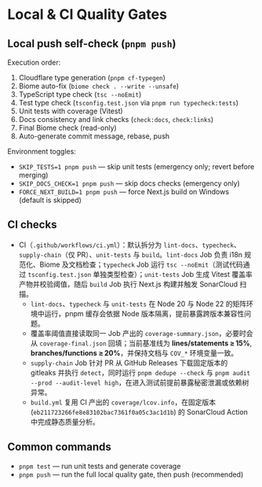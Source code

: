 # Local & CI Quality Gates

## Local push self-check (`pnpm push`)
Execution order:
1. Cloudflare type generation (`pnpm cf-typegen`)
2. Biome auto-fix (`biome check . --write --unsafe`)
3. TypeScript type check (`tsc --noEmit`)
4. Test type check (`tsconfig.test.json` via `pnpm run typecheck:tests`)
5. Unit tests with coverage (Vitest)
6. Docs consistency and link checks (`check:docs`, `check:links`)
7. Final Biome check (read-only)
8. Auto-generate commit message, rebase, push

Environment toggles:
- `SKIP_TESTS=1 pnpm push` — skip unit tests (emergency only; revert before merging)
- `SKIP_DOCS_CHECK=1 pnpm push` — skip docs checks (emergency only)
- `FORCE_NEXT_BUILD=1 pnpm push` — force Next.js build on Windows (default is skipped)

## CI checks
- CI（`.github/workflows/ci.yml`）：默认拆分为 `lint-docs`、`typecheck`、`supply-chain`（仅 PR）、`unit-tests` 与 `build`。`lint-docs` Job 负责 i18n 规范化、Biome 及文档检查；`typecheck` Job 运行 `tsc --noEmit`（测试代码通过 `tsconfig.test.json` 单独类型检查）；`unit-tests` Job 生成 Vitest 覆盖率产物并校验阈值，随后 `build` Job 执行 Next.js 构建并触发 SonarCloud 扫描。
  - `lint-docs`、`typecheck` 与 `unit-tests` 在 Node 20 与 Node 22 的矩阵环境中运行，pnpm 缓存会依据 Node 版本隔离，提前暴露跨版本兼容性问题。
  - 覆盖率阈值直接读取同一 Job 产出的 `coverage-summary.json`，必要时会从 `coverage-final.json` 回填；当前基准线为 **lines/statements ≥ 15%**, **branches/functions ≥ 20%**，并保持文档与 `COV_*` 环境变量一致。
  - `supply-chain` Job 针对 PR 从 GitHub Releases 下载固定版本的 gitleaks 并执行 `detect`，同时运行 `pnpm dedupe --check` 与 `pnpm audit --prod --audit-level high`，在进入测试前提前暴露秘密泄漏或依赖树异常。
  - `build.yml` 复用 CI 产出的 `coverage/lcov.info`，在固定版本 (`eb211723266fe8e83102bac7361f0a05c3ac1d1b`) 的 SonarCloud Action 中完成静态质量分析。

## Common commands
- `pnpm test` — run unit tests and generate coverage
- `pnpm push` — run the full local quality gate, then push (recommended)

